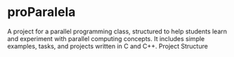 # proParalela
A project for a parallel programming class, structured to help students learn and experiment with parallel computing concepts. It includes simple examples, tasks, and projects written in C and C++.  Project Structure
